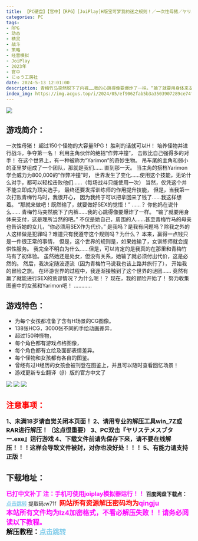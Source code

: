 ```yaml
---
title: 【PC硬盘】【官中】【RPG】[JoiPlay]H版宝可梦我的迷之规则！／一次性母猪／ヤリステメスブター ボクだけの謎ルール!女トレーナーに勝つとエッチあたりまえ 本体Ver1.16＋DLC1Ver2.15
categories: PC
tags:
- RPG
- 动态
- 精灵
- 战斗
- 策略
- 经营模拟
- JoiPlay
- 2023年
- 官中
- にゅう工房社
date: 2024-5-13 12:01:00
description: 青梅竹马突然脱下了内裤……我的心跳得像要爆炸了一样。“输了就要用身体来支付，这是理所当然的吧。”不仅是她自己，周围的人……甚至青梅竹马的母亲也告诉她的女儿，“你必须用SEX作为代价。”是我吗？是我有问题吗？除我之外的人这样做是犯罪吗？难道只有我遵守这个规则吗？为什么？
index_img: https://img.acgus.top/i/2024/05/ef9062fab5b3a3503907289ce74f3af8.webp
---
```

![](https://img.acgus.top/i/2024/05/b03bff63682f422565948473d820017c.webp)
## 游戏简介：
一次性母猪！
超过150个怪物的大容量RPG！
胜利的话就可以H！
培养怪物并进行战斗，争夺第一名！
利用主角伙伴的绝招“作弊冲撞”，
击败比自己强得多的对手！
在这个世界上，有一种被称为“Yarimon”的奇妙生物。
吊车尾的主角和弱小的亚里梦组成了一个团队，那就是我们……
直到那一天。
当主角的搭档Yarimon学会威力为800,000的“作弊冲撞”时，
世界发生了变化……使用这个技能，无论什么对手，都可以轻松击败他们……（每场战斗只能使用一次）
当然，仅凭这个并不能立即成为顶尖选手，
最终还要发挥训练师的作用提升技能，
但是，当我第一次打败青梅竹马时，我很开心，
因为我终于可以把拿回来了钱了……我这样想着。
“那就来做吧！既然输了，就要做好SEX的觉悟！”
……？
你他妈在说什么……
青梅竹马突然脱下了内裤……我的心跳得像要爆炸了一样。
“输了就要用身体来支付，这是理所当然的吧。”
不仅是她自己，周围的人……甚至青梅竹马的母亲也告诉她的女儿，“你必须用SEX作为代价。”
是我吗？是我有问题吗？除我之外的人这样做是犯罪吗？难道只有我遵守这个规则吗？为什么？
本来，赢得一点钱只是一件很正常的事情，
但是，这个世界的规则是，如果她输了，女训练师就会提供性服务。
我完全不明白为什么……但是，可以肯定的是我真的在那里和青梅竹马有了初体验。
虽然她还是处女，但没有关系，她输了就必须付出代价，这是必然的。
然后，我决定随波逐流（因为青梅竹马说我也该上路并旅行了），
开始我的冒险之旅。
在环游世界的过程中，我逐渐接触到了这个世界的谜团……
竟然有赢了就能进行SEX的荒谬情况？为什么呢！？
现在，我的冒险开始了！
努力收集图鉴中的女孩和Yarimon吧！
…………

## 游戏特色：
- 为每个女孩都准备了含有H场景的CG图像。
- 138张HCG，3000张不同的手绘动画差异，
- 超过150种怪物，
- 每个角色都有游戏点格图像，
- 每个角色都有立绘及面部表情差异。
- 每个怪物和女孩都有各自的图鉴。
- 曾经有过H经历的女孩会被刊登在图鉴上，并且可以随时查看回忆场景！
- 游戏更新专业翻译（β）版的官方中文了

![](https://img.acgus.top/i/2024/05/051e82792034f1596e26b1e20004ef00.webp)
![](https://img.acgus.top/i/2024/05/7bd2e7180b2ebdb0b2612453a184d174.webp)
![](https://img.acgus.top/i/2024/05/9a78091e8de28581394b39ac8692246a.webp)






## <font color=#FF0000 >注意事项：</font>
<font size=3><b>1、未满18岁请自觉关闭本页面！
2、请用专业的解压工具win_7Z或RAR进行解压！（这点很重要）
3、PC双击『ヤリステメスブター.exe』运行游戏
4、下载文件前请先保存下来，请不要在线解压！！！这样会导致文件被封，对你也没好处！！！
5、有能力请支持正版！</b></font>

## 下载地址：
<font color=#FF00FF size=3>**已打中文补丁**</font>
<font color=#FF00FF size=3>**注：手机可使用joiplay模拟器运行！！**</font>
<b>百度网盘下载点：</b><a href="https://pan.baidu.com/s/1tVXe_VoRGSuO9uZmCzN6mw?pwd=w71f" style="color: #87CEEB;"><b>点击跳转</b></a> 提取码:w71f
<a style="padding: 0" href="https://post.qingju.org/AD/"><img style="max-width:100%" src="https://img.acgus.top/i/2024/07/478f689b8021d8d499ab43d21acf137a.gif" alt=""></a>
<b><font color=#FF0000 size=4>网站所有资源解压密码均为</b></font><b><font color=#FF00FF size=4>qingju</font><font color=#FF0000 ></font></b><br><b><font color=#FF00FF size=4>本站所有文件均为lz4加密格式，不看必解压失败！！请务必阅读以下教程。</b></font><br><b><font color=#000 size=4>解压教程：</b><a href="https://post.qingju.org/tutorial/000/" style="color: #87CEEB;"><b>点击跳转</b></a>